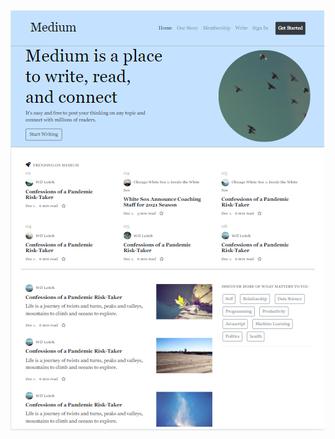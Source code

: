 <img src ="https://github.com/Hasyigit/Medium-Clone/blob/master/img/mediumgorsel.png?raw=true" width="auto">




